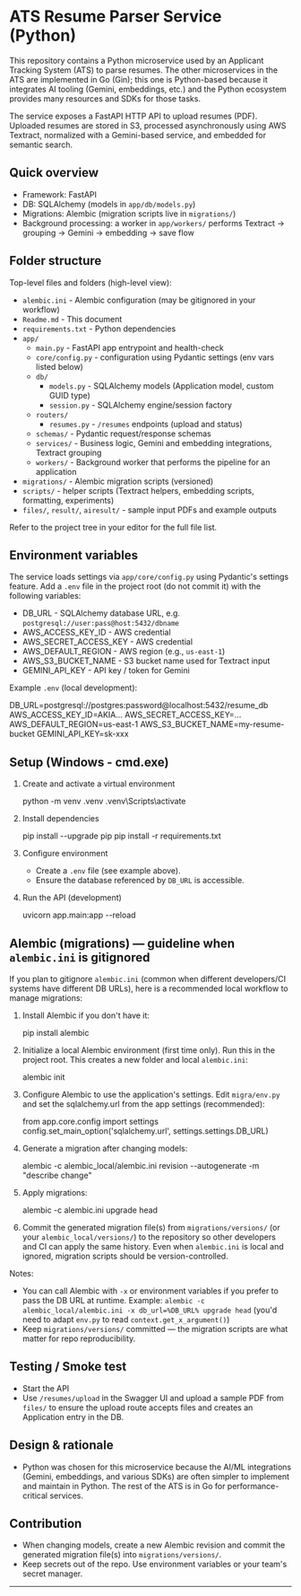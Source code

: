 # ATS Resume Parser Service (Python)

This repository contains a Python microservice used by an Applicant Tracking System (ATS) to parse resumes. The other microservices in the ATS are implemented in Go (Gin); this one is Python-based because it integrates AI tooling (Gemini, embeddings, etc.) and the Python ecosystem provides many resources and SDKs for those tasks.

The service exposes a FastAPI HTTP API to upload resumes (PDF). Uploaded resumes are stored in S3, processed asynchronously using AWS Textract, normalized with a Gemini-based service, and embedded for semantic search.

## Quick overview

- Framework: FastAPI
- DB: SQLAlchemy (models in `app/db/models.py`)
- Migrations: Alembic (migration scripts live in `migrations/`)
- Background processing: a worker in `app/workers/` performs Textract -> grouping -> Gemini -> embedding -> save flow

## Folder structure

Top-level files and folders (high-level view):

- `alembic.ini` - Alembic configuration (may be gitignored in your workflow)
- `Readme.md` - This document
- `requirements.txt` - Python dependencies
- `app/`
  - `main.py` - FastAPI app entrypoint and health-check
  - `core/config.py` - configuration using Pydantic settings (env vars listed below)
  - `db/`
	- `models.py` - SQLAlchemy models (Application model, custom GUID type)
	- `session.py` - SQLAlchemy engine/session factory
  - `routers/`
	- `resumes.py` - `/resumes` endpoints (upload and status)
  - `schemas/` - Pydantic request/response schemas
  - `services/` - Business logic, Gemini and embedding integrations, Textract grouping
  - `workers/` - Background worker that performs the pipeline for an application
- `migrations/` - Alembic migration scripts (versioned)
- `scripts/` - helper scripts (Textract helpers, embedding scripts, formatting, experiments)
- `files/`, `result/`, `airesult/` - sample input PDFs and example outputs

Refer to the project tree in your editor for the full file list.

## Environment variables

The service loads settings via `app/core/config.py` using Pydantic's settings feature. Add a `.env` file in the project root (do not commit it) with the following variables:

- DB_URL - SQLAlchemy database URL, e.g. `postgresql://user:pass@host:5432/dbname`
- AWS_ACCESS_KEY_ID - AWS credential
- AWS_SECRET_ACCESS_KEY - AWS credential
- AWS_DEFAULT_REGION - AWS region (e.g., `us-east-1`)
- AWS_S3_BUCKET_NAME - S3 bucket name used for Textract input
- GEMINI_API_KEY - API key / token for Gemini

Example `.env` (local development):

DB_URL=postgresql://postgres:password@localhost:5432/resume_db
AWS_ACCESS_KEY_ID=AKIA...
AWS_SECRET_ACCESS_KEY=...
AWS_DEFAULT_REGION=us-east-1
AWS_S3_BUCKET_NAME=my-resume-bucket
GEMINI_API_KEY=sk-xxx

## Setup (Windows - cmd.exe)

1. Create and activate a virtual environment

	python -m venv .venv
	.venv\Scripts\activate

2. Install dependencies

	pip install --upgrade pip
	pip install -r requirements.txt

3. Configure environment

	- Create a `.env` file (see example above).
	- Ensure the database referenced by `DB_URL` is accessible.

4. Run the API (development)

	uvicorn app.main:app --reload

## Alembic (migrations) — guideline when `alembic.ini` is gitignored

If you plan to gitignore `alembic.ini` (common when different developers/CI systems have different DB URLs), here is a recommended local workflow to manage migrations:

1. Install Alembic if you don't have it:

	pip install alembic

2. Initialize a local Alembic environment (first time only). Run this in the project root. This creates a new folder and local `alembic.ini`:

	alembic init

3. Configure Alembic to use the application's settings. Edit `migra/env.py` and set the sqlalchemy.url from the app settings (recommended):

	from app.core.config import settings
	config.set_main_option('sqlalchemy.url', settings.settings.DB_URL)

4. Generate a migration after changing models:

	alembic -c alembic_local/alembic.ini revision --autogenerate -m "describe change"

5. Apply migrations:

	alembic -c alembic.ini upgrade head

6. Commit the generated migration file(s) from `migrations/versions/` (or your `alembic_local/versions/`) to the repository so other developers and CI can apply the same history. Even when `alembic.ini` is local and ignored, migration scripts should be version-controlled.

Notes:

- You can call Alembic with `-x` or environment variables if you prefer to pass the DB URL at runtime. Example: `alembic -c alembic_local/alembic.ini -x db_url=%DB_URL% upgrade head` (you'd need to adapt `env.py` to read `context.get_x_argument()`)
- Keep `migrations/versions/` committed — the migration scripts are what matter for repo reproducibility.

## Testing / Smoke test

- Start the API
- Use `/resumes/upload` in the Swagger UI and upload a sample PDF from `files/` to ensure the upload route accepts files and creates an Application entry in the DB.

## Design & rationale

- Python was chosen for this microservice because the AI/ML integrations (Gemini, embeddings, and various SDKs) are often simpler to implement and maintain in Python. The rest of the ATS is in Go for performance-critical services.


## Contribution

- When changing models, create a new Alembic revision and commit the generated migration file(s) into `migrations/versions/`.
- Keep secrets out of the repo. Use environment variables or your team's secret manager.

---
